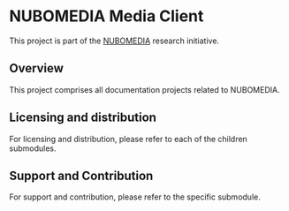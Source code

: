 # NUBOMEDIA Media Client


This project is part of the [NUBOMEDIA](http://www.nubomedia.eu/) research initiative.

## Overview

This project comprises all documentation projects related to NUBOMEDIA.

## Licensing and distribution

For licensing and distribution, please refer to each of the children submodules.

## Support and Contribution
For support and contribution, please refer to the specific submodule.
